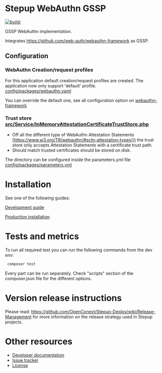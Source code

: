 Stepup WebAuthn GSSP
===================

<a href="#">
    <img src="https://travis-ci.org/OpenConext/Stepup-Webauthn.svg?branch=master" alt="build:">
</a></br>

GSSP WebAuthn implementation.

Integrates https://github.com/web-auth/webauthn-framework as GSSP.

Configuration
-------------------

### WebAuthn Creation/request profiles

For this application default creation/request profiles are created. The application
now only support 'default' profile. [config/packages/webauthn.yaml](config/packages/webauthn.yaml)

You can override the default one, see all configuration option on
[webauthn-framework](https://github.com/web-auth/webauthn-framework/blob/master/doc/symfony/index.md) 

### Trust store [src/Service/InMemoryAttestationCertificateTrustStore.php](src/Service/InMemoryAttestationCertificateTrustStore.php)

- Off all the different type of WebAuthn Attestation Statements [https://www.w3.org/TR/webauthn/#sctn-attestation-types]() the trust store only accepts Attestation Statements with a certificate trust path.
- Should match trusted certificates should be stored on disk.

The directory can be configured inside the parameters.yml file [config/packages/parameters.yml](config/packages/parameters.yml)

Installation
======================

See one of the following guides:

[Development guide](docs/development.md)

[Production installation](docs/deployment.md)

Tests and metrics
======================

To run all required test you can run the following commands from the dev env:

```bash 
 composer test 
```

Every part can be run separately. Check "scripts" section of the composer.json file for the different options.

Version release instructions
=====================

Please read: https://github.com/OpenConext/Stepup-Deploy/wiki/Release-Management for more information on the release strategy used in Stepup projects.

Other resources
======================

 - [Developer documentation](docs/index.md)
 - [Issue tracker](https://www.pivotaltracker.com/n/projects/1163646)
 - [License](LICENSE)
